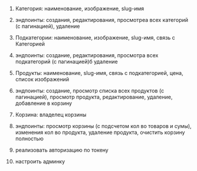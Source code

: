 1) Категория: наименование, изображение, slug-имя
2) эндпоинты: создания, редактирования, просмотреа всех категорий (с пагинацией), удаление

3) Подкатегории: наименование, изображение, slug-имя, связь с Категорией
4) эндпоинты: создание, редактирования, просмотра всех подкатегорий (с пагинацией)б удаление

5) Продукты: наименование, slug-имя, связь с подкатегорией, цена, список изображений
6) эндпоинты: создание, просмотр списка всех продуктов (с пагинацией), просмотр продукта, редактирование, удаление, добавление в корзину 

7) Корзина: владелец корзины
8) эндпоинты: просмотр корзины (с подсчетом кол во товаров и сумы), изменения кол во продукта, удаление продукта, очистить корзину полностью

9) реализовать авторизацию по токену 
10) настроить админку